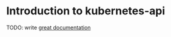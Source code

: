 # Introduction to kubernetes-api

TODO: write [great documentation](http://jacobian.org/writing/what-to-write/)
